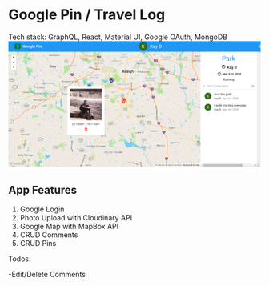 # Google Pin / Travel Log

Tech stack: GraphQL, React, Material UI, Google OAuth, MongoDB  
![Image description](https://github.com/khoadodk/googlepin/blob/master/HOMEPAGE.PNG)

## App Features

1. Google Login
2. Photo Upload with Cloudinary API
3. Google Map with MapBox API
4. CRUD Comments
5. CRUD Pins

Todos:

-Edit/Delete Comments
